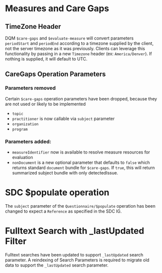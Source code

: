 # Measures and Care Gaps

## TimeZone Header 
DQM `$care-gaps` and `$evaluate-measure`  will convert parameters `periodStart` and `periodEnd`
according to a timezone supplied by the client, not the server timezone as it was previously.  Clients can leverage this
functionality by passing in a new `Timezone` header (ex: `America/Denver`).  If nothing is supplied, it will default to
UTC.

## CareGaps Operation Parameters
### Parameters removed
Certain `$care-gaps` operation parameters have been dropped, because they are not used or likely to be implemented
* `topic`
* `practitioner` is now callable via `subject` parameter
* `organization`
* `program`

### Parameters added:
* `measureIdentifier` now is available to resolve measure resources for evaluation
* `nonDocument` is a new optional parameter that defaults to `false` which returns standard `document` bundle for `$care-gaps`. 
If `true`, this will return summarized subject bundle with only detectedIssue.

# SDC $populate operation

The `subject` parameter of the `Questionnaire/$populate` operation has been changed to expect a `Reference` as specified
in the SDC IG. 

# Fulltext Search with _lastUpdated Filter

Fulltext searches have been updated to support `_lastUpdated` search parameter. A reindexing of Search Parameters
is required to migrate old data to support the `_lastUpdated` search parameter.
